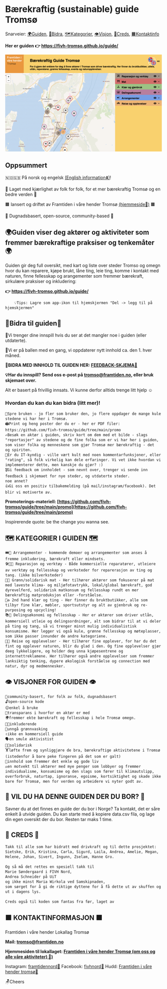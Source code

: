 # Bærekraftig (sustainable) guide Tromsø
Snarveier: [🌍Guiden](#guiden-viser-deg-aktører-og-aktiviteter-som-fremmer-bærekraftige-praksiser-og-tenkemåter-),  [🦸Bidra](#bidra-til-guiden),  [🗺️Kategorier](#%EF%B8%8F-kategorier-i-guiden-%EF%B8%8F),  [👁️Visjon](#%EF%B8%8F-visjoner-for-guiden-%EF%B8%8F),  [👏Creds](#-creds-),  [🟧Kontaktinfo](#-kontaktinformasjon-)

**Her er guiden 👉 https://fivh-tromso.github.io/guide/**

![Frontbilde bærekraftig guide Tromsø](/screenshot2.png)


## Oppsummert
🇳🇴🇬🇧 På norsk og engelsk [(English information⬇️)](https://github.com/fivh-tromso/guide/tree/main/en#readme)! 

💚 Laget med kjærlighet av folk for folk, for et mer bærekraftig Tromsø og en bedre verden 💚

🟧 lansert og driftet av Framtiden i våre hender Tromsø [(hjemmeside🔗)](https://linktr.ee/framtidentromso) 🟧

🔵 Dugnadsbasert, open-source, community-based 🔵



## 🌍Guiden viser deg aktører og aktiviteter som fremmer bærekraftige praksiser og tenkemåter 🌍
Guiden gir deg full oversikt, med kart og liste over steder Tromso og omegn hvor du kan reparere, kjøpe brukt, låne ting, leie ting, komme i kontakt med naturen, finne fellesskap og arangementer som fremmer bærekraft, sirkulære praksiser og inkludering:


**👉 https://fivh-tromso.github.io/guide/**

        💡Tips: Lagre som app-ikon til hjemskjermen "Del -> legg til på hjemskjermen"


## 🦸Bidra til guiden🙏
🫵Vi trenger dine innspill hvis du ser at det mangler noe i guiden (eller utdaterte). 

🔄Vi er på ballen med en gang, vi oppdaterer nytt innhold ca. den 1. hver måned.

**🚩BIDRA MED INNHOLD TIL GUIDEN HER: [FEEDBACK-SKJEMA🔗](https://forms.office.com/e/sn8SK5iuQF)** 

**💡Har du innspill? Send oss e-post på [tromso@framtiden.no](mailto:tromso@framtiden.no), eller bruk skjemaet over.**


Alt er basert på frivillig innsats. Vi kunne derfor alltids trenge litt hjelp ☺️
### Hvordan du kan du kan bidra (litt mer)!
    
    💬Spre bruken - jo fler som bruker den, jo flere oppdager de mange kule stedene vi har her i Tromsø.
    🖨️Print og heng poster der du er - her er PDF filer: https://github.com/fivh-tromso/guide/tree/main/promo
    ✍️Besøk en aktør i guiden, skriv kort om dem med et bilde - slags "reportasjer" av stedene og de fine folka som er vi har her i guiden, som viser folka og menneskene som gjør Tromsø mer bærekraftig - det  og spiriten.
    👾Er du IT-kyndig - ville vært kult med noen kommentarfunksjoner, eller "rating", så folk virkelig kan dele erfaringer. Vi vet ikke hvordan vi implementerer dette, men kanskje du gjør? :)
    🎖️Gi feedback om innholdet - som nevnt over, trenger vi sende inn feedback i skjemaet for nye steder, og utdaterte steder.
    noe annet?
    👍Gi oss en positiv tilbakemelding (på mail/instagram/facebook). Det blir vi motiverte av.

**Promoterings-materiell: [https://github.com/fivh-tromso/guide/tree/main/promo](https://github.com/fivh-tromso/guide/tree/main/promo)**

Inspirerende quote: be the change you wanna see.

## 🗺️ KATEGORIER I GUIDEN 🗺️
    
    🎟️📣 Arrangementer - kommende demoer og arrangementer som anses å fremme inkludering, bærekraft eller mindsets.
    🛠️👨‍🔧 Reparasjon og verktøy	- Både kommersielle reparatører, utleiere av verktøy og fellesskap og verksteder for reparerasjon av ting og tang. (ikke bilverksteder)
    🍴🌱 Grønn/solidarisk mat	- Her tilhører aktører som fokuserer på mat med laveste klima- og miljøfotavtrykk, lokal/global bærekraft, god dyrevelferd, solidarisk matkonsum og fellesskap rundt en mer bærekraftig matproduksjon eller -forståelse.
    👕♻️ 2nd hand klær og ting - Her finner du bruktbutikker, alle som tilbyr fine klær, møbler, sportsutstyr og alt av gjenbruk og re-purposing og upcycling!
    📚🤝 Delingsøkonomi og fellesskap - Her er aktører som driver utlån, kommersiell utleie og delingsordninger, alt som bidrar til at vi deler på ting og tang, så vi trenger minst mulig individualistisk konsumisme. Her legger vi også kule, grønne fellesskap og møteplasser, som ikke passer innunder de andre kategoriene.
    🚌🌄 Reise og opplevelser - Her tilhører fine opplever, for har du det fint og opplever naturen, blir du glad i den. Og fine opplevelser gjør deeg lykkeligere, og holder deg unna kjøpesentrene og internettreklamene. Her tilhører også andre opplevelser som fremmer lanksiktig tenking, dypere økologisk forståelse og connection med natur, dyr og medmennesker.



## 👁️ VISJONER FOR GUIDEN 👁️
    👬community-basert, for folk av folk, dugnadsbasert
    🔓open-source kode
    😌enkel å bruke
    🫥transparans i hvorfor en aktør er med
    🌍fremmer ekte bærekraft og fellesskap i hele Tromsø omegn.
    🏳️‍🌈inkluderende
    🚨unngå grønnvasking
    ✌️ikke en kommersiell guide
    🗣️en smule aktivistist
    🧑‍🏭solidarisk
    🏋️løfte frem og synliggjøre de bra, bærekraftige aktivitetene i Tromsø (istedenfor å bare peke fingeren på det som er galt)
    🌱innhold som fremmer det enkle og gode liv
    ⚖️en motvekt til aktører med mye penger som lobbyer og fremmer individualisme, konsumisme og den slags som fører til klimautslipp, overforbruk, naturtap, ignoranse, egoisme, kortsiktighet og skade ikke bare for Tromsø, men for verden og arbeidere vi nyter godt av.

## 🤔 VIL DU HA DENNE GUIDEN DER DU BOR? 🤔

Savner du at det finnes en guide der du bor i Norge? Ta kontakt, det er såre enkelt å utvide guiden. Du kan starte med å kopiere data.csv fila, og lage din egen oversikt der du bor. Resten tar maks 1 time.

## 👏 CREDS 👏

    Takk til alle som har bidratt med drivkraft og til dette prosjektet: 
    Sietske, Erik, Kristina, Carla, Sigurd, Laila, Andrea, Amelie, Megan, 
    Helene, Johan, Sivert, Ingunn, Zselam, Hanne Gro.

    Og så må det rettes en spesiell takk til 
    Marie Søndergaard i FIVH Nord, 
    Andrea Schneider på UiT 
    og ikke minst Maria Wirkola ved Samskipnaden, 
    som sørget for å gi de riktige dyttene for å få dette ut av skuffen og ut i dagens lys.

    Creds også til koden som fantas fra før, laget av 

## 🟧 KONTAKTINFORMASJON 🟧
Framtiden i våre hender Lokallag Tromsø


**Mail: tromso@framtiden.no**

**Hjemmesiden til lokallaget: [Framtiden i våre hender Tromsø (om oss og alle våre aktiviteter) 🔗)](https://linktr.ee/framtidentromso)**


Instagram: [framtidennord🔗](https://www.instagram.com/framtidennord/)
Facebook: [fivhnord🔗](https://www.facebook.com/fivh.nord/)
Hudd: [Framtiden i våre hender tromsø🔗](https://hudd.no/groups/8043)


🪑Cheers
